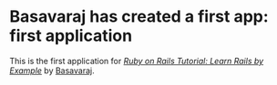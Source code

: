 # Basavaraj has created a first app: first application
This is the first application for
[*Ruby on Rails Tutorial: Learn Rails by Example*](http://young-wave-2516.herokuapp.com)
by [Basavaraj](http://www.giac.org/certified-professional/basavaraj-chandranna/136930).